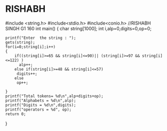 # RISHABH
#include <string.h>
#include<stdio.h>
#include<conio.h>
//RISHABH SINGH G1 160
int main()
{
    char string[1000];
    int i,alp=0,digits=0,op=0;

    printf("Enter  the string : ");
    gets(string);
    for(i=0;string[i];i++)
    {
        if((string[i]>=65 && string[i]<=90)|| (string[i]>=97 && string[i]<=122) )
          alp++;
        else if(string[i]>=48 && string[i]<=57)
         digits++;
        else
         op++;

 	}
 	printf("Total tokens= %d\n",alp+digits+op);
    printf("Alphabets = %d\n",alp);
    printf("Digits = %d\n",digits);
    printf("operators = %d", op);
    return 0;
}
